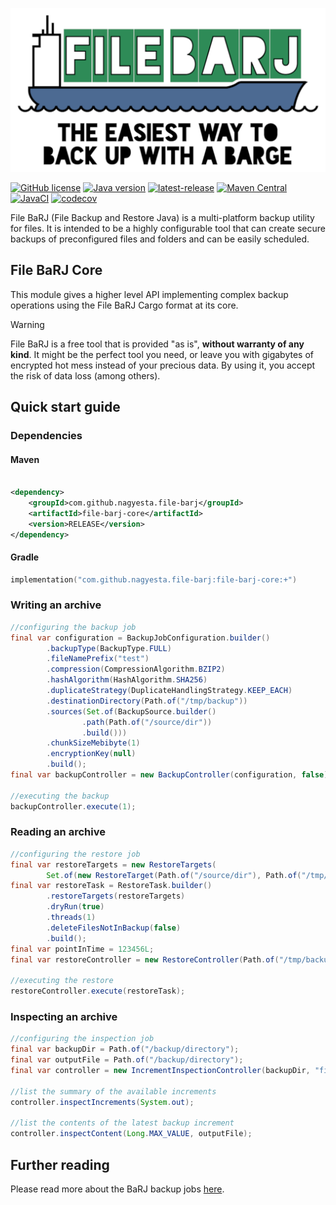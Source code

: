 ![FileBarj](../.github/assets/FileBarJ-logo-512.png)

[![GitHub license](https://img.shields.io/github/license/nagyesta/file-barj?color=informational)](https://raw.githubusercontent.com/nagyesta/file-barj/main/LICENSE)
[![Java version](https://img.shields.io/badge/Java%20version-17-yellow?logo=java)](https://img.shields.io/badge/Java%20version-17-yellow?logo=java)
[![latest-release](https://img.shields.io/github/v/tag/nagyesta/file-barj?color=blue&logo=git&label=releases&sort=semver)](https://github.com/nagyesta/file-barj/releases)
[![Maven Central](https://img.shields.io/maven-central/v/com.github.nagyesta.file-barj/file-barj-job?logo=apache-maven&color=blue)](https://search.maven.org/search?q=com.github.nagyesta.file-barj)
[![JavaCI](https://img.shields.io/github/actions/workflow/status/nagyesta/file-barj/gradle.yml?logo=github&branch=main)](https://github.com/nagyesta/file-barj/actions/workflows/gradle.yml)
[![codecov](https://img.shields.io/codecov/c/github/nagyesta/file-barj?label=Coverage&flag=core&token=62UC72ZRF0)](https://app.codecov.io/gh/nagyesta/file-barj?flags%5B0%5D=core)

File BaRJ (File Backup and Restore Java) is a multi-platform backup utility for files. It is intended to be a highly configurable tool
that can create secure backups of preconfigured files and folders and can be easily scheduled.

## File BaRJ Core

This module gives a higher level API implementing complex backup operations using the File BaRJ Cargo format
at its core.

> [!WARNING]
> File BaRJ is a free tool that is provided "as is", **without warranty of any kind**. It might be the perfect tool you need, or leave you
> with gigabytes of encrypted hot mess instead of your precious data. By using it, you accept the risk of data loss (among others).

## Quick start guide

### Dependencies

#### Maven

```xml

<dependency>
    <groupId>com.github.nagyesta.file-barj</groupId>
    <artifactId>file-barj-core</artifactId>
    <version>RELEASE</version>
</dependency>
```

#### Gradle

```kotlin
implementation("com.github.nagyesta.file-barj:file-barj-core:+")
```

### Writing an archive

```java
//configuring the backup job
final var configuration = BackupJobConfiguration.builder()
        .backupType(BackupType.FULL)
        .fileNamePrefix("test")
        .compression(CompressionAlgorithm.BZIP2)
        .hashAlgorithm(HashAlgorithm.SHA256)
        .duplicateStrategy(DuplicateHandlingStrategy.KEEP_EACH)
        .destinationDirectory(Path.of("/tmp/backup"))
        .sources(Set.of(BackupSource.builder()
                .path(Path.of("/source/dir"))
                .build()))
        .chunkSizeMebibyte(1)
        .encryptionKey(null)
        .build();
final var backupController = new BackupController(configuration, false);

//executing the backup
backupController.execute(1);
```

### Reading an archive

```java
//configuring the restore job
final var restoreTargets = new RestoreTargets(
        Set.of(new RestoreTarget(Path.of("/source/dir"), Path.of("/tmp/restore/to"))));
final var restoreTask = RestoreTask.builder()
        .restoreTargets(restoreTargets)
        .dryRun(true)
        .threads(1)
        .deleteFilesNotInBackup(false)
        .build();
final var pointInTime = 123456L;
final var restoreController = new RestoreController(Path.of("/tmp/backup"), "test", null, pointInTime);

//executing the restore
restoreController.execute(restoreTask);
```

### Inspecting an archive

```java
//configuring the inspection job
final var backupDir = Path.of("/backup/directory");
final var outputFile = Path.of("/backup/directory");
final var controller = new IncrementInspectionController(backupDir, "file-prefix", null);

//list the summary of the available increments
controller.inspectIncrements(System.out);

//list the contents of the latest backup increment
controller.inspectContent(Long.MAX_VALUE, outputFile);
```

## Further reading

Please read more about the BaRJ backup jobs [here](https://github.com/nagyesta/file-barj/wiki/Backup-job-configuration-tips).
